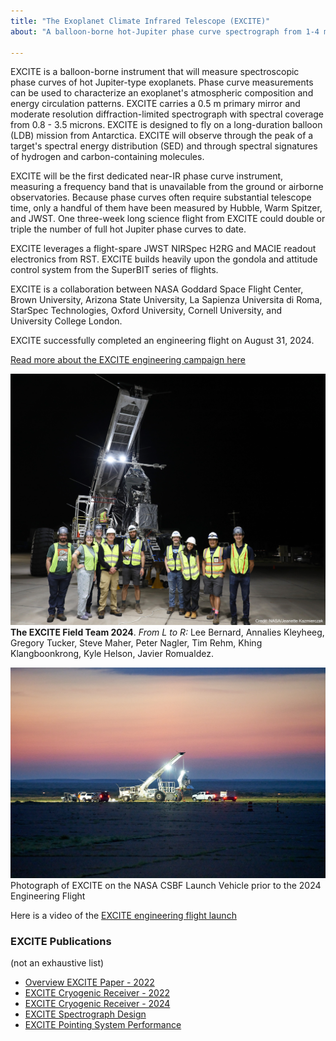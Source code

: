 ```yaml
---
title: "The Exoplanet Climate Infrared Telescope (EXCITE)"
about: "A balloon-borne hot-Jupiter phase curve spectrograph from 1-4 microns"

---
```


EXCITE is a balloon-borne instrument that will measure spectroscopic phase curves of hot Jupiter-type exoplanets. Phase curve measurements can be used to characterize an exoplanet's atmospheric composition and energy circulation patterns. EXCITE carries a 0.5 m primary mirror and moderate resolution diffraction-limited spectrograph with spectral coverage from 0.8 - 3.5 microns. EXCITE is designed to fly on a long-duration balloon (LDB) mission from Antarctica. EXCITE will observe through the peak of a target's spectral energy distribution (SED) and through spectral signatures of hydrogen and carbon-containing molecules. 

EXCITE will be the first dedicated near-IR phase curve instrument, measuring a frequency band that is unavailable from the ground or airborne observatories. Because phase curves often require substantial telescope time, only a handful of them have been measured by Hubble, Warm Spitzer, and JWST. One three-week long science flight from EXCITE could double or triple the number of full hot Jupiter phase curves to date. 

EXCITE leverages a flight-spare JWST NIRSpec H2RG and MACIE readout electronics from RST. EXCITE builds heavily upon the gondola and attitude control system from the SuperBIT series of flights. 

EXCITE is a collaboration between NASA Goddard Space Flight Center, Brown University, Arizona State University, La Sapienza Universita di Roma, StarSpec Technologies, Oxford University, Cornell University, and University College London. 

EXCITE successfully completed an engineering flight on August 31, 2024. 

[Read more about the EXCITE engineering campaign here](https://science.nasa.gov/missions/scientific-balloons/nasas-excite-mission-prepared-for-scientific-balloon-flight/)

![Photograph of EXCITE Field Team prior to the 2024 Engineering Flight](/images/excite/excite-group.jpg)
**The EXCITE Field Team 2024**. *From L to R:* Lee Bernard, Annalies Kleyheeg, Gregory Tucker, Steve Maher, Peter Nagler, Tim Rehm, Khing Klangboonkrong, Kyle Helson, Javier Romualdez.


![Photograph of EXCITE on the NASA CSBF Launch Vehicle prior to the 2024 Engineering Flight](/images/excite/FTS2024-376.jpg)
Photograph of EXCITE on the NASA CSBF Launch Vehicle prior to the 2024 Engineering Flight

Here is a video of the [EXCITE engineering flight launch](https://youtu.be/gyccHyHTNWM)


### EXCITE Publications
(not an exhaustive list)

* [Overview EXCITE Paper - 2022](/files/excite2022.pdf)
* [EXCITE Cryogenic Receiver - 2022](/files/excite-cryo.pdf) 
* [EXCITE Cryogenic Receiver - 2024](/files/excite-cryo2.pdf)
* [EXCITE Spectrograph Design](/files/excite-spectrograph.pdf)  
* [EXCITE Pointing System Performance](/files/excite-pointing.pdf)

